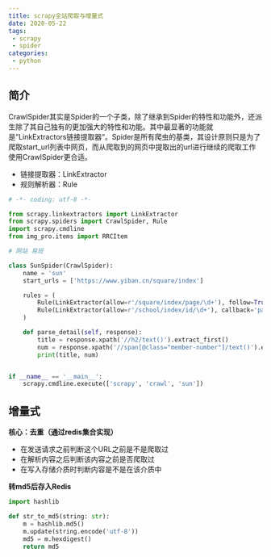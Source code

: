 ```yaml
---
title: scrapy全站爬取与增量式
date: 2020-05-22
tags:
 - scrapy
 - spider
categories:
 - python
---
```


## 简介

CrawlSpider其实是Spider的一个子类，除了继承到Spider的特性和功能外，还派生除了其自己独有的更加强大的特性和功能。其中最显著的功能就是”LinkExtractors链接提取器“。Spider是所有爬虫的基类，其设计原则只是为了爬取start_url列表中网页，而从爬取到的网页中提取出的url进行继续的爬取工作使用CrawlSpider更合适。

- 链接提取器：LinkExtractor
- 规则解析器：Rule

```python
# -*- coding: utf-8 -*-

from scrapy.linkextractors import LinkExtractor
from scrapy.spiders import CrawlSpider, Rule
import scrapy.cmdline
from img_pro.items import RRCItem

# 网站 易班

class SunSpider(CrawlSpider):
    name = 'sun'
    start_urls = ['https://www.yiban.cn/square/index']

    rules = (
        Rule(LinkExtractor(allow=r'/square/index/page/\d+'), follow=True),
        Rule(LinkExtractor(allow=r'/school/index/id/\d+'), callback='parse_detail'),
    )

    def parse_detail(self, response):
        title = response.xpath('//h2/text()').extract_first()
        num = response.xpath('//span[@class="member-number"]/text()').extract_first()
        print(title, num)


if __name__ == '__main__':
    scrapy.cmdline.execute(['scrapy', 'crawl', 'sun'])
```



## 增量式

**核心：去重（通过redis集合实现）**

- 在发送请求之前判断这个URL之前是不是爬取过
- 在解析内容之后判断该内容之前是否爬取过
- 在写入存储介质时判断内容是不是在该介质中

**转md5后存入Redis**

```python
import hashlib

def str_to_md5(string: str):
    m = hashlib.md5()
    m.update(string.encode('utf-8'))
    md5 = m.hexdigest()
    return md5
```





